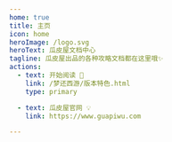 ```yaml
---
home: true
title: 主页
icon: home
heroImage: /logo.svg
heroText: 瓜皮屋文档中心
tagline: 瓜皮屋出品的各种攻略文档都在这里哦✨
actions:
  - text: 开始阅读 🧭
    link: /梦还西游/版本特色.html
    type: primary

  - text: 瓜皮屋官网 💡
    link: https://www.guapiwu.com

---
```

